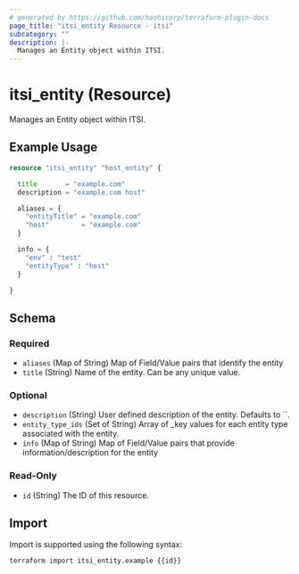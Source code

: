 ```yaml
---
# generated by https://github.com/hashicorp/terraform-plugin-docs
page_title: "itsi_entity Resource - itsi"
subcategory: ""
description: |-
  Manages an Entity object within ITSI.
---
```


# itsi_entity (Resource)

Manages an Entity object within ITSI.

## Example Usage

```terraform
resource "itsi_entity" "host_entity" {

  title       = "example.com"
  description = "example.com host"

  aliases = {
    "entityTitle" = "example.com"
    "host"        = "example.com"
  }

  info = {
    "env" : "test"
    "entityType" : "host"
  }

}
```

<!-- schema generated by tfplugindocs -->
## Schema

### Required

- `aliases` (Map of String) Map of Field/Value pairs that identify the entity
- `title` (String) Name of the entity. Can be any unique value.

### Optional

- `description` (String) User defined description of the entity. Defaults to ``.
- `entity_type_ids` (Set of String) Array of _key values for each entity type associated with the entity.
- `info` (Map of String) Map of Field/Value pairs that provide information/description for the entity

### Read-Only

- `id` (String) The ID of this resource.

## Import

Import is supported using the following syntax:

```shell
terraform import itsi_entity.example {{id}}
```
